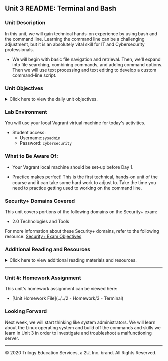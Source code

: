## Unit 3 README: Terminal and Bash

### Unit Description

In this unit, we will gain technical hands-on experience by using bash and the command line. Learning the command line can be a challenging adjustment, but it is an absolutely vital skill for IT and Cybersecurity professionals. 

- We will begin with basic file navigation and retrieval. Then, we'll expand into file searching, combining commands, and adding command options. Then we will  use text processing and text editing to develop a custom command-line script.


### Unit Objectives 

<details>
    <summary>Click here to view the daily unit objectives.</summary>

  <br>

- **Day 1:** How Sweet is the Terminal?

   - Discuss the prominence and utility of the command line in IT and security professions.

   - Use commands like `ls`, `cd`, `mkdir`, `touch`, `cp`, `mv`, `rm`, `rmdir`, and `cat` for basic file navigation and manipulation.

   - Navigate deeply nested folder structures using relative and absolute file paths.

   - Use commands like `head`, `tail`, `more`, and `less` to preview files in the command line.

   - Combine the above commands in sequence to accomplish relevant IT tasks.

- **Day 2:** Commanding the Command Line

    - Identify and explain the structure of a terminal command.

    - Explain how options modify the default behavior of a terminal command.

    - Use the `man` command to list instructions and options for each command.

    - Use the `find` command to locate files based on search parameters.

    - Use the `grep` command to search within the contents of files.  

    - Use the `wc` command to count words and lines.

    - Combine multiple commands in sequence with pipes to accomplish intermediate IT tasks.  

- **Day 3:** Stick to the Script

    - Define three benefits of text processing programs over programming languages for a security professional.

    - Use `sed` to make substitutions to a file.

    - Use `awk` to isolate  data points from a complex log file.

    - Edit contents of a file using `nano`.

    - Design an IP lookup shell script by passing arguments.

</details>


### Lab Environment

You will use your local Vagrant virtual machine for today's activities.

- Student access:
    - Username:`sysadmin`
    - Password: `cybersecurity`

### What to Be Aware Of:

- Your Vagrant local machine should be set-up before Day 1. 

- Practice makes perfect! This is the first technical, hands-on unit of the course and it can take some hard work to adjust to. Take the time you need to practice getting used to working on the command line. 

### Security+ Domains Covered

This unit covers portions of the following domains on the Security+ exam:

- 2.0 Technologies and Tools

For more information about these Security+ domains, refer to the following resource: [Security+ Exam Objectives](https://www.comptia.jp/pdf/Security%2B%20SY0-501%20Exam%20Objectives.pdf)


### Additional Reading and Resources

<details> 
<summary> Click here to view additional reading materials and resources. </summary>
</br>

These resources are provided as optional, recommended resources to supplement the concepts covered in this unit.


- **Day 1 Resources**

    - [Terminal Cheat Sheet](https://terminalcheatsheet.com/)

    - [Computer Hope: Command line vs. GUI](https://www.computerhope.com/issues/ch000619.htm#:~:text=A%20GUI%20offers%20a%20lot,is%20utilized%20by%20more%20users.&text=A%20computer%20that%20is%20only,system%20resources%20than%20a%20GUI.)
 

    - [Programming Historian: Intro to Bash](https://programminghistorian.org/en/lessons/intro-to-bash)

- **Day 2 Resources**

    - [kernal.org: The Linux man-pages project](https://www.kernel.org/doc/man-pages/)

    - [Computerfile: Where GREP Came From](https://www.youtube.com/watch?v=NTfOnGZUZDk)



- **Day 3 Resources**

    - [Advanced Bash Scripting Guide: Text Processing Commands](https://tldp.org/LDP/abs/html/textproc.html)

</details>

---

### Unit #: Homework Assignment

This unit's homework assignment can be viewed here: 

- [Unit Homework File](../../2 - Homework/3 - Terminal)

### Looking Forward 

Next week, we will start thinking like system administrators. We will learn about the Linux operating system and build off the commands and skills we learn in Unit 3  in order to investigate and troubleshoot a malfunctioning server.

---


© 2020 Trilogy Education Services, a 2U, Inc. brand. All Rights Reserved.    
